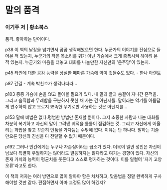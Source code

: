 # 말의 품격

### 이기주 저 | 황소북스 

품격. 좋아하는 단어이다.

p38 이 책의 낱장을 넘기면서 곰곰 생각해봤으면 한다. 누군가의 이야기를 진심으로 들어본 적 있는지, 누군가의 작은 목소리를 귀가 아닌 가슴에서 크게 증폭시켜 헤아려 본 적 있는지. 누군가와 마음을 터놓고 대화를 나눌만한 자신만의 '운주당'이 있는지.

p45 타인에 대한 공감 능력을 상실한 메마른 가슴에 악이 깃들수도 있다. - 한나 아렌트

p87 간결 - 계속 박찬호가 생각나더라...

p103 종종 가슴에 손을 얹고 돌아볼 필요가 있다. 내 말과 글과 숨결이 지나간 흔적을. 그리고 솔직함과 무례함을 구분하지 못한 채 사는 건 아닌지를. 말이라는 악기를 아름답게 연주하지 않고 오로지 뾰족한 무기로만 사용하는 것은 아닌지를...

p153 말에 비법은 없다.평범한 방법만 존재할 뿐이다. 그저 소중한 사람과 나눈 대화를 차분히 복기하고 자신의 말이 그려낸 궤적을 틈틈이 점검하는 것. 그리고 자신에게 어울리는 화법을 찾고 꾸준히 언품을 가다듬는 수밖에 없다. 이유는 단 하나다. 말하는 기술만으론 당신의 진심을 다 전달할 수 없기 때문이다.

p192 그러나 인간에게는 누구나 자존심이라는 급소가 있다. 더욱이 일반 성인은 자신이 남보다 특별히 우월하지는 않더라도 열등하지는 않다라고 여기는 경향이 있다. 자신의 존재 가치와 능력이 평균치를 웃돈다고 스스로 평가하는 것이다. 이를 일컬어 '자기 고양 오류'라고도 한다.

이 책의 저자는 여러 방면으로 많이 알아야 함은 차차하고, 맞춤법을 정말 완벽하게 구사해야할 것만 같다. 편집하면서 아마 교정도 많이 하겠지?